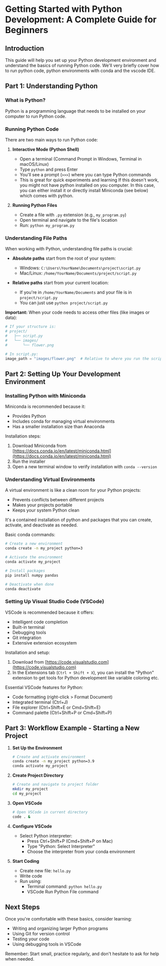 # Getting Started with Python Development: A Complete Guide for Beginners

## Introduction

This guide will help you set up your Python development environment and understand the basics of running Python code. We'll very briefly cover how to run python code, python environments with conda and the vscode IDE.

## Part 1: Understanding Python

### What is Python?

Python is a programming language that needs to be installed on your computer to run Python code.

### Running Python Code

There are two main ways to run Python code:

1. **Interactive Mode (Python Shell)**
   - Open a terminal (Command Prompt in Windows, Terminal in macOS/Linux)
   - Type `python` and press Enter
   - You'll see a prompt (`>>>`) where you can type Python commands
   - This is great for quick experiments and learning
   If this doesn't work, you might not have python installed on you computer. In this case, you can either install it or directly install Miniconda (see below) which comes with python.

2. **Running Python Files**
   - Create a file with `.py` extension (e.g., `my_program.py`)
   - Open terminal and navigate to the file's location
   - Run: `python my_program.py`

### Understanding File Paths

When working with Python, understanding file paths is crucial:

- **Absolute paths** start from the root of your system:
  - Windows: `C:\Users\YourName\Documents\project\script.py`
  - Mac/Linux: `/home/YourName/Documents/project/script.py`

- **Relative paths** start from your current location:
  - If you're in `/home/YourName/Documents` and your file is in `project/script.py`
  - You can just use `python project/script.py`

**Important:** When your code needs to access other files (like images or data):
```python
# If your structure is:
# project/
#   ├── script.py
#   └── images/
#       └── flower.png

# In script.py:
image_path = "images/flower.png"  # Relative to where you run the script
```

## Part 2: Setting Up Your Development Environment

### Installing Python with Miniconda

Miniconda is recommended because it:
- Provides Python
- Includes conda for managing virtual environments
- Has a smaller installation size than Anaconda

Installation steps:
1. Download Miniconda from [https://docs.conda.io/en/latest/miniconda.html](https://docs.conda.io/en/latest/miniconda.html)
2. Run the installer
3. Open a new terminal window to verify installation with `conda --version`

### Understanding Virtual Environments

A virtual environment is like a clean room for your Python projects:
- Prevents conflicts between different projects
- Makes your projects portable
- Keeps your system Python clean

It's a contained installation of python and packages that you can create, activate, and deactivate as needed.

Basic conda commands:
```bash
# Create a new environment
conda create -n my_project python=3

# Activate the environment
conda activate my_project

# Install packages
pip install numpy pandas

# Deactivate when done
conda deactivate
```

### Setting Up Visual Studio Code (VSCode)

VSCode is recommended because it offers:
- Intelligent code completion
- Built-in terminal
- Debugging tools
- Git integration
- Extensive extension ecosystem

Installation and setup:
1. Download from [https://code.visualstudio.com](https://code.visualstudio.com)
2. In the Extensions tab (`Ctrl + Shift + X`), you can install the "Python" extension to get tools for Python development like variable coloring etc.

Essential VSCode features for Python:
- Code formatting (right-click > Format Document)
- Integrated terminal (Ctrl+J)
- File explorer (Ctrl+Shift+E or Cmd+Shift+E)
- Command palette (Ctrl+Shift+P or Cmd+Shift+P)

## Part 3: Workflow Example - Starting a New Project

1. **Set Up the Environment**
   ```bash
   # Create and activate environment
   conda create -n my_project python=3.9
   conda activate my_project
   ```

2. **Create Project Directory**
   ```bash
   # Create and navigate to project folder
   mkdir my_project
   cd my_project
   ```

3. **Open VSCode**
   ```bash
   # Open VSCode in current directory
   code . &
   ```

4. **Configure VSCode**
   - Select Python interpreter:
     - Press Ctrl+Shift+P (Cmd+Shift+P on Mac)
     - Type "Python: Select Interpreter"
     - Choose the interpreter from your conda environment

5. **Start Coding**
   - Create new file: `hello.py`
   - Write code
   - Run using:
     - Terminal command: `python hello.py`
     - VSCode Run Python File command

## Next Steps

Once you're comfortable with these basics, consider learning:
- Writing and organizing larger Python programs
- Using Git for version control
- Testing your code
- Using debugging tools in VSCode

Remember: Start small, practice regularly, and don't hesitate to ask for help when needed.
